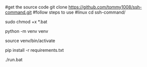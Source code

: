 #get the source code
git clone https://github.com/tommy1008/ssh-command.git
#follow steps to use 
#linux
cd ssh-command/ 

sudo chmod +x *.bat 

python -m venv venv 

source venv/bin/activate 

pip install -r requirements.txt 

./run.bat 
